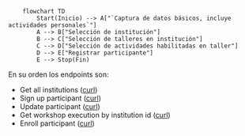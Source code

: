 ```mermaid
    flowchart TD
        Start(Inicio) --> A["`Captura de datos básicos, incluye actividades personales`"]
        A --> B["Selección de institución"]
        B --> C["Selección de talleres en institución"]
        C --> D["Selección de actividades habilitadas en taller"]
        D --> E["Registrar participante"]
        E --> Stop(Fin)
```

En su orden los endpoints son:

- Get all institutions ([curl](../api_specs/admin_api.md#get-all-institutions))
- Sign up participant ([curl](../api_specs/users_api.md#sign-up-participant))
- Update participant ([curl](../api_specs/members_api.md#update-participant))
- Get workshop execution by institution id ([curl](../api_specs/workshops_api.md#get-execution-by-institution-id))
- Enroll participant ([curl](../api_specs/members_api.md#enroll-participant))

